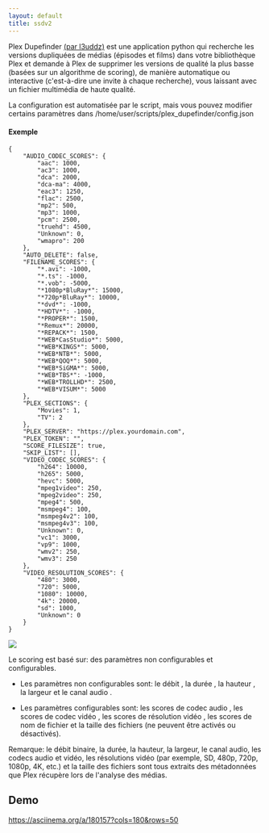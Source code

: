 ```yaml
---
layout: default
title: ssdv2
---
```

Plex Dupefinder [(par l3uddz)](https://github.com/l3uddz/plex_dupefinder) est une application python qui recherche les versions dupliquées de médias (épisodes et films) dans votre bibliothèque Plex et demande à Plex de supprimer les versions de qualité la plus basse (basées sur un algorithme de scoring), de manière automatique ou interactive (c'est-à-dire une invite à chaque recherche), vous laissant avec un fichier multimédia de haute qualité.  

La configuration est automatisée par le script, mais vous pouvez modifier certains paramètres dans /home/user/scripts/plex_dupefinder/config.json

#### Exemple  

```
{
    "AUDIO_CODEC_SCORES": {
        "aac": 1000,
        "ac3": 1000,
        "dca": 2000,
        "dca-ma": 4000,
        "eac3": 1250,
        "flac": 2500,
        "mp2": 500,
        "mp3": 1000,
        "pcm": 2500,
        "truehd": 4500,
        "Unknown": 0,
        "wmapro": 200
    },
    "AUTO_DELETE": false,
    "FILENAME_SCORES": {
        "*.avi": -1000,
        "*.ts": -1000,
        "*.vob": -5000,
        "*1080p*BluRay*": 15000,
        "*720p*BluRay*": 10000,
        "*dvd*": -1000,
        "*HDTV*": -1000,
        "*PROPER*": 1500,
        "*Remux*": 20000,
        "*REPACK*": 1500,
        "*WEB*CasStudio*": 5000,
        "*WEB*KINGS*": 5000,
        "*WEB*NTB*": 5000,
        "*WEB*QOQ*": 5000,
        "*WEB*SiGMA*": 5000,
        "*WEB*TBS*": -1000,
        "*WEB*TROLLHD*": 2500,
        "*WEB*VISUM*": 5000
    },
    "PLEX_SECTIONS": {
        "Movies": 1,
        "TV": 2
    },
    "PLEX_SERVER": "https://plex.yourdomain.com",
    "PLEX_TOKEN": "",
    "SCORE_FILESIZE": true,
    "SKIP_LIST": [],
    "VIDEO_CODEC_SCORES": {
        "h264": 10000,
        "h265": 5000,
        "hevc": 5000,
        "mpeg1video": 250,
        "mpeg2video": 250,
        "mpeg4": 500,
        "msmpeg4": 100,
        "msmpeg4v2": 100,
        "msmpeg4v3": 100,
        "Unknown": 0,
        "vc1": 3000,
        "vp9": 1000,
        "wmv2": 250,
        "wmv3": 250
    },
    "VIDEO_RESOLUTION_SCORES": {
        "480": 3000,
        "720": 5000,
        "1080": 10000,
        "4k": 20000,
        "sd": 1000,
        "Unknown": 0
    }
}
```


![](https://camo.githubusercontent.com/87d1f9ea365016f35689d475be385e3d484dfe5c/68747470733a2f2f692e696d6775722e636f6d2f643173444e6c452e706e67)

Le scoring est basé sur: des paramètres non configurables et configurables.

* Les paramètres non configurables sont: le débit , la durée , la hauteur , la largeur et le canal audio .

* Les paramètres configurables sont: les scores de codec audio , les scores de codec vidéo , les scores de résolution vidéo , les scores de nom de fichier et la taille des fichiers (ne peuvent être activés ou désactivés).

Remarque: le débit binaire, la durée, la hauteur, la largeur, le canal audio, les codecs audio et vidéo, les résolutions vidéo (par exemple, SD, 480p, 720p, 1080p, 4K, etc.) et la taille des fichiers sont tous extraits des métadonnées que Plex récupère lors de l'analyse des médias. 

## Demo
https://asciinema.org/a/180157?cols=180&rows=50